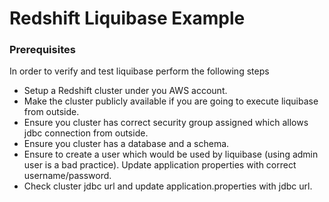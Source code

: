 # Redshift Liquibase Example

### Prerequisites
In order to verify and test liquibase perform the following steps

* Setup a Redshift cluster under you AWS account.
* Make the cluster publicly available if you are going to execute liquibase from outside.
* Ensure you cluster has correct security group assigned which allows jdbc connection from outside.
* Ensure you cluster has a database and a schema.
* Ensure to create a user which would be used by liquibase (using admin user is a bad practice). Update application properties with correct username/password.
* Check cluster jdbc url and update application.properties with jdbc url.
